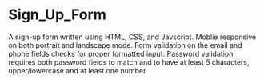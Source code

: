 # Sign_Up_Form
A sign-up form written using HTML, CSS, and Javscript.
Moblie responsive on both portrait and landscape mode.
Form validation on the email and phone fields checks for proper formatted input.
Password validation requires both password fields to match and to have at least 5 characters, upper/lowercase and at least one number.
